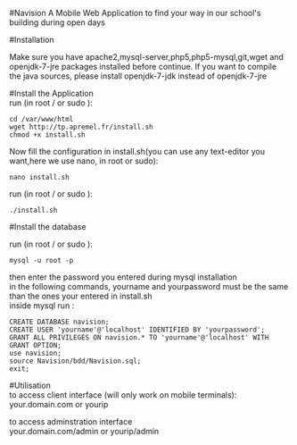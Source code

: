 #Navision
A Mobile Web Application to find your way in our school's building during open days

#Installation

Make sure you have apache2,mysql-server,php5,php5-mysql,git,wget and openjdk-7-jre packages installed before continue.
If you want to compile the java sources, please install openjdk-7-jdk instead of openjdk-7-jre

#Install the Application  
run (in root / or sudo ):  
      
    cd /var/www/html
    wget http://tp.apremel.fr/install.sh    
    chmod +x install.sh  
      
Now fill the configuration in install.sh(you can use any text-editor you want,here we use nano, in root or sudo):  
        
    nano install.sh
      
run (in root / or sudo ):  
     
    ./install.sh  
     
#Install the database 
  
  run (in root / or sudo ):  
       
    mysql -u root -p  
        
  then enter the password you entered during mysql installation  
  in the following commands, yourname and yourpassword must be the same than the ones your entered in install.sh  
  inside mysql run :  
    
    CREATE DATABASE navision;  
    CREATE USER 'yourname'@'localhost' IDENTIFIED BY 'yourpassword';  
    GRANT ALL PRIVILEGES ON navision.* TO 'yourname'@'localhost' WITH GRANT OPTION;  
    use navision;  
    source Navision/bdd/Navision.sql;    
    exit; 
    
#Utilisation  
to access client interface (will only work on mobile terminals):  
your.domain.com or yourip  

to access adminstration interface  
your.domain.com/admin or yourip/admin  
